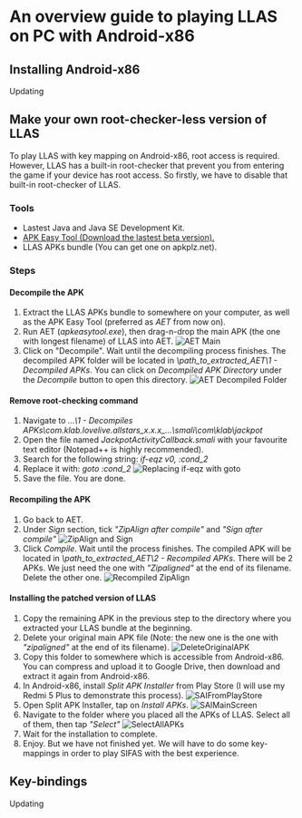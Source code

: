 # An overview guide to playing LLAS on PC with Android-x86

## Installing Android-x86

Updating

## Make your own root-checker-less version of LLAS

To play LLAS with key mapping on Android-x86, root access is required. However, LLAS has a built-in root-checker that prevent you from entering the game if your device has root access.
So firstly, we have to disable that built-in root-checker of LLAS.

### Tools
* Lastest Java and Java SE Development Kit.
* [APK Easy Tool (Download the lastest beta version).](https://forum.xda-developers.com/android/software-hacking/tool-apk-easy-tool-v1-02-windows-gui-t3333960)
* LLAS APKs bundle (You can get one on apkplz.net).

### Steps
#### Decompile the APK
1. Extract the LLAS APKs bundle to somewhere on your computer, as well as the APK Easy Tool (preferred as *AET* from now on).
2. Run AET (*apkeasytool.exe*), then drag-n-drop the main APK (the one with longest filename) of LLAS into AET.
![AET Main](Images/1-AET-Main-Menu.png)
3. Click on "Decompile". Wait until the decompiling process finishes.
The decompiled APK folder will be located in *\path_to_extracted_AET\1 - Decompiled APKs*.
You can click on *Decompiled APK Directory* under the *Decompile* button to open this directory.
![AET Decompiled Folder](Images/2-Decompiled-Folder.png)

#### Remove root-checking command
1. Navigate to *...\1 - Decompiles APKs\com.klab.lovelive.allstars_x.x.x_...\smali\com\klab\jackpot*
2. Open the file named *JackpotActivityCallback.smali* with your favourite text editor (Notepad++ is highly recommended).
3. Search for the following string: *if-eqz v0, :cond_2*
4. Replace it with: *goto :cond_2*
![Replacing if-eqz with goto](Images/3-ChangeSmaliCommand.png)
5. Save the file. You are done.

#### Recompiling the APK
1. Go back to AET. 
2. Under *Sign* section, tick *"ZipAlign after compile"* and *"Sign after compile"*
![ZipAlign and Sign](Images/4-AET-Select-Sign-Zipalign.png)
3. Click *Compile*. Wait until the process finishes.
The compiled APK will be located in *\path_to_extracted_AET\2 - Recompiled APKs*.
There will be 2 APKs. We just need the one with *"Zipaligned"* at the end of its filename. Delete the other one.
![Recompiled ZipAlign](Images/5-RecompiledFolder.png)

#### Installing the patched version of LLAS
1. Copy the remaining APK in the previous step to the directory where you extracted your LLAS bundle at the beginning.
2. Delete your original main APK file (Note: the new one is the one with *"zipaligned"* at the end of its filename).
![DeleteOriginalAPK](Images/6-DeleteOriginal.png)
3. Copy this folder to somewhere which is accessible from Android-x86. You can compress and upload it to Google Drive, then download and extract it again from Android-x86.
4. In Android-x86, install *Split APK Installer* from Play Store (I will use my Redmi 5 Plus to demonstrate this process).
![SAIFromPlayStore](Images/7-SAIPlayStore.jpg)
5. Open Split APK Installer, tap on *Install APKs*.
![SAIMainScreen](Images/8-SaiMainMenu.jpg)
6. Navigate to the folder where you placed all the APKs of LLAS. Select all of them, then tap *"Select"*
![SelectAllAPKs](Images/9-SelectAllAPKs.jpg)
7. Wait for the installation to complete.
8. Enjoy. But we have not finished yet. We will have to do some key-mappings in order to play SIFAS with the best experience.

## Key-bindings

Updating